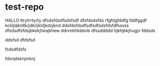 # test-repo

HALLO
ttrytrrtyrty
dfsdsfdsdfsdsfsdf
dfsfdsdsfds
rfgfdgfddfg
fddfggdf
kckljdjkldlk/jdkl/jkldjkdzjknd
ddsfdsfdsdfsdfsdfsdsfdsfdfsssss
dfsdsdfsfdsjbkekjheajkhew
ddnmbhkbbnb
dfssddddd
hjkhjbkjhugjv
fddsds

ddsfsd
dfdsfsd


fsdsdfdsfs


fdsnjdsknjmknj
